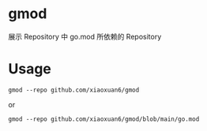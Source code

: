 # gmod
展示 Repository 中 go.mod 所依赖的 Repository

# Usage

```shell
gmod --repo github.com/xiaoxuan6/gmod
```

or

```shell
gmod --repo github.com/xiaoxuan6/gmod/blob/main/go.mod
```